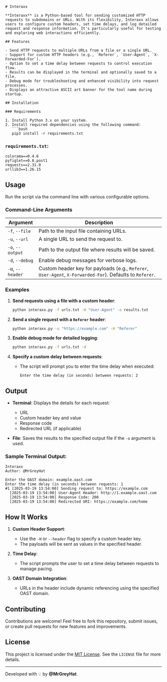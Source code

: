 ```
# Interaxx

**Interaxx** is a Python-based tool for sending customized HTTP requests to subdomains or URLs. With its flexibility, Interaxx allows users to configure custom headers, set time delays, and log detailed request and response information. It's particularly useful for testing and exploring web interactions efficiently.

## Features

- Send HTTP requests to multiple URLs from a file or a single URL.
- Support for custom HTTP headers (e.g., `Referer`, `User-Agent`, `X-Forwarded-For`).
- Option to set a time delay between requests to control execution flow.
- Results can be displayed in the terminal and optionally saved to a file.
- Debug mode for troubleshooting and enhanced visibility into request processes.
- Displays an attractive ASCII art banner for the tool name during startup.

## Installation

### Requirements

1. Install Python 3.x on your system.
2. Install required dependencies using the following command:
   ```bash
   pip3 install -r requirements.txt
   ```

### `requirements.txt`:

```plaintext
colorama==0.4.6
pyfiglet==0.8.post1
requests==2.31.0
urllib3==1.26.15
```

## Usage

Run the script via the command line with various configurable options.

### Command-Line Arguments

| Argument           | Description                                                                                              |
|--------------------|----------------------------------------------------------------------------------------------------------|
| `-f`, `--file`     | Path to the input file containing URLs.                                                                  |
| `-u`, `--url`      | A single URL to send the request to.                                                                     |
| `-o`, `--output`   | Path to the output file where results will be saved.                                                     |
| `-d`, `--debug`    | Enable debug messages for verbose logs.                                                                  |
| `-H`, `--header`   | Custom header key for payloads (e.g., `Referer`, `User-Agent`, `X-Forwarded-For`). Defaults to `Referer`. |

### Examples

1. **Send requests using a file with a custom header**:
   ```bash
   python interaxx.py -f urls.txt -H "User-Agent" -o results.txt
   ```

2. **Send a single request with a `Referer` header**:
   ```bash
   python interaxx.py -u "https://example.com" -H "Referer"
   ```

3. **Enable debug mode for detailed logging**:
   ```bash
   python interaxx.py -f urls.txt -d
   ```

4. **Specify a custom delay between requests**:
   - The script will prompt you to enter the time delay when executed:
     ```plaintext
     Enter the time delay (in seconds) between requests: 2
     ```

## Output

- **Terminal**: Displays the details for each request:
  - URL
  - Custom header key and value
  - Response code
  - Redirected URL (if applicable)
  
- **File**: Saves the results to the specified output file if the `-o` argument is used.

### Sample Terminal Output:

```plaintext
Interaxx
Author: @MrGreyHat

Enter the OAST domain: example.oast.com
Enter the time delay (in seconds) between requests: 1
#1 [2025-03-19 13:54:00] Sending request to: https://example.com
  [2025-03-19 13:54:00] User-Agent Header: http://1.example.oast.com
  [2025-03-19 13:54:00] Response Code: 200
  [2025-03-19 13:54:00] Redirected URI: https://example.com/home
```

## How It Works

1. **Custom Header Support**:
   - Use the `-H` or `--header` flag to specify a custom header key.
   - The payloads will be sent as values in the specified header.

2. **Time Delay**:
   - The script prompts the user to set a time delay between requests to manage pacing.

3. **OAST Domain Integration**:
   - URLs in the header include dynamic referencing using the specified OAST domain.

## Contributing

Contributions are welcome! Feel free to fork this repository, submit issues, or create pull requests for new features and improvements.

## License

This project is licensed under the [MIT License](https://opensource.org/licenses/MIT). See the `LICENSE` file for more details.

---

Developed with 💡 by **@MrGreyHat**.
```
